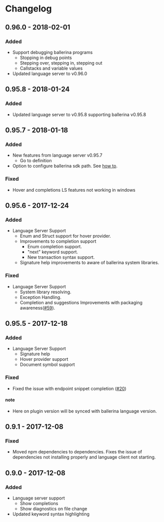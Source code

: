 # Changelog

## 0.96.0 - 2018-02-01

### Added
- Support debugging ballerina programs
    - Stopping in debug points
    - Stepping over, stepping in, stepping out
    - Callstacks and variable values
- Updated language server to v0.96.0

## 0.95.8 - 2018-01-24

### Added
- Updated language server to v0.95.8 supporting ballerina v0.95.8

## 0.95.7 - 2018-01-18

### Added
- New features from language server v0.95.7
    - Go to definition
- Option to configure ballerina sdk path. See [how to](https://github.com/ballerinalang/plugin-vscode#configuring-the-ballerina-sdk-path).

### Fixed
- Hover and completions LS features not working in windows

## 0.95.6 - 2017-12-24

### Added
- Language Server Support
    - Enum and Struct support for hover provider.
    - Improvements to completion support
        - Enum completion support.
        - "next" keyword support.
        - New transaction syntax support.
    - Signature help improvements to aware of ballerina system libraries.
    
### Fixed
- Language Server Support
    - System library resolving.
    - Exception Handling.
    - Completion and suggestions Improvements with packaging awareness([#59](https://github.com/ballerinalang/language-server/issues/59)).

## 0.95.5 - 2017-12-18
### Added
- Language Server Support
    - Signature help
    - Hover provider support
    - Document symbol support
### Fixed
- Fixed the issue with endpoint snippet completion ([#20](https://github.com/ballerinalang/plugin-vscode/issues/20))

#### note 
- Here on plugin version will be synced with ballerina language version.

## 0.9.1 - 2017-12-08
### Fixed
- Moved npm dependencies to dependencies. Fixes the issue of dependencies not installing properly and language client not starting.

## 0.9.0 - 2017-12-08
### Added
- Language server support
    - Show completions
    - Show diagnostics on file change
- Updated keyword syntax highlighting
